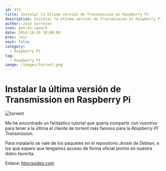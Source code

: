 ```yaml
---
id: 473
title: Instalar la última versión de Transmission en Raspberry Pi
description: Instalar la última versión de Transmission en Raspberry Pi
author: Jose Cerrejon
icon: pen-to-square
date: 2014-10-29 10:00:00
prev: /es/
next: false
category:
  - Raspberry PI
tag:
  - Raspberry PI
image: /images/torrent.png
---
```


# Instalar la última versión de Transmission en Raspberry Pi

![torrent](/images/torrent.png)

Me he encontrado un fantástico tutorial que quería compartir con vosotros para tener a la última el cliente de torrent más famoso para la *Raspberry PI: Transmission*.

Para instalarlo se vale de los paquetes en el repositorio *Jessie de Debian*, a los que espero que tengamos acceso de forma oficial pronto en nuestra distro favorita.

Enlace: [htpcguides.com](http://www.htpcguides.com/install-transmission-raspberry-pi-latest-version-raspbian/)
